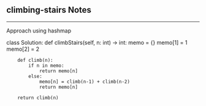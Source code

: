 <h2>climbing-stairs Notes</h2><hr>Approach using hashmap

class Solution:
    def climbStairs(self, n: int) -> int:
        memo = {}
        memo[1] = 1
        memo[2] = 2

        def climb(n):
            if n in memo:
                return memo[n]
            else:
                memo[n] = climb(n-1) + climb(n-2)
                return memo[n]

        return climb(n)